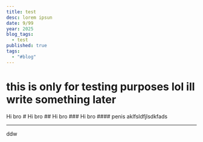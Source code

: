 ```yaml
---
title: test
desc: lorem ipsun
date: 9/99
year: 2025
blog_tags:
  - test
published: true
tags:
  - "#blog"
---
```

<h1 class="splash">this is only for testing purposes lol ill write something later</h1>
Hi bro
# Hi bro
## Hi bro
### Hi bro
#### penis
aklfsldfjlsdkfads

---
ddw